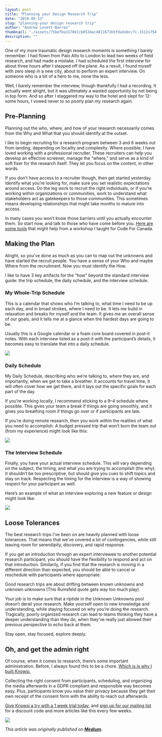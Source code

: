 ```yaml
---
layout: post
title: "Planning your Design Research Trip"
date: "2019-05-13"
slug: "planning-your design research trip"
author: "Andrew Lovett-Barron"
thumbnail: "./assets/75befba317841cb0534ac4811671b5fda3ebcc7c-1512x754.jpg"
description: ""
---
```


One of my more traumatic design research moments is something I barely remember. I had flown from Palo Alto to London to lead two weeks of field research, and had made a mistake. I had scheduled the first interview for about three hours after I stepped off the plane. As a result, I found myself with zero sleep in a new city, about to perform an expert interview. On someone who is a bit of a hero to me, none the less.

Well, I barely remember the interview, though thankfully I had a recording. It actually went alright, but it was ultimately a wasted opportunity by not being in top form. And so after I staggered my way to the hotel and slept for 12-some hours, I vowed never to so poorly plan my research again.

## **Pre-Planning**

Planning out the who, where, and how of your research necessarily comes from the Why and What that you should identify at the outset.

I like to begin recruiting for a research program between 3 and 6 weeks out from landing, depending on locality and complexity. Where possible, I have loved working with a professional recruiter. These recruiters can help you develop an effective screener, manage the “where,” and serve as a kind of soft fixer for the research itself. They let you focus on the content, in other words.

If you don’t have access to a recruiter though, then get started yesterday. Identify what you’re looking for, make sure you set realistic expectations around access. Do the leg work to recruit the right individuals, or if you’re working within organizations or communities, work to understand what stakeholders act as gatekeepers to those communities. This sometimes means developing relationships that might take months to mature into access.

In many cases you won’t know those barriers until you actually encounter them. So start now, and talk to those who have come before you. [Here are some tools](https://medium.com/knowsi/bureaucratic-mysteries-design-tools-for-government-9842decdf9fa) that might help from a workshop I taught for Code For Canada.

## **Making the Plan**

Alright, so you’ve done as much as you can to map out the unknowns and have started the recruit people. You have a sense of your Who and maybe Where from the recruitment. Now you must identify the How.

I like to have 3 key artifacts for the “how” beyond the standard interview guide: the trip schedule, the daily schedule, and the interview schedule.

### **My Whole-Trip Schedule**

This is a calendar that shows who I’m talking to, what time I need to be up each day, and in broad strokes, where I need to be. It lets me build in relaxation and breaks for myself and the team. It gives me an overall sense of our goals, and it tells me at a glance when the hardest days are going to be.

Usually this is a Google calendar or a foam core board covered in post-it notes. With each interview listed as a post-it with the participant’s details, it becomes easy to translate that into a daily schedule.



![](./assets/60486a55113ef18b7db3e4a42ae5194a4da83084-640x640.jpg)



### **Daily Schedule**

My Daily Schedule, describing who we’re talking to, where they are, and importantly, when we get to take a breather. It accounts for travel time, it will often cover how we get there, and it lays out the specific goals for each part of the day.

If you’re working locally, I recommend sticking to a 9–4 schedule where possible. This gives your team a break if things are going smoothly, and it gives you breathing room if things go over or if participants are late.

If you’re doing remote research, then you work within the realities of what you need to accomplish. A budget pressed trip that won’t burn the team out (from my experience) might look like this:



![](./assets/3dc904707e960da74d0d662aad43639772103033-1362x828.png)

### **The Interview Schedule**

Finally, you have your actual interview schedule. This will vary depending on the subject, the timing, and what you are trying to accomplish (the why). It shouldn’t be too prescriptive, but should give you cues to shift topics and stay on track. Respecting the timing for the interview is a way of showing respect for your participant as well.

Here’s an example of what an interview exploring a new feature or design might look like:

  


![](./assets/fcbe3262eb7090725a303b0ba537bfd02a11b9ff-1372x1194.png)

## **Loose Tolerances**

The best research trips I’ve been on are heavily planned with loose tolerances. That means that we’ve covered a lot of contingencies, while still leaving room for serendipity, discovery, and rapid response.

If you get an introduction through an expert interviewee to another potential research participant, you should have the flexibility to respond and act on that introduction. Similarily, if you find that the research is moving in a different direction than expected, you should be able to cancel or reschedule with participants where appropriate.

Good research trips are about drifting between known unknowns and unknown unknowns (This Rumsfeld quote gets way too much play).

Your job is to make sure that a riptide in the Unknown Unknowns pool doesn’t derail your research. Make yourself open to new knowledge and understanding, while staying focused on why you’re doing the research. Tragically, poorly organized research can lead to teams thinking they have a deeper understanding than they do, when they’ve really just allowed their previous perspective to echo back at them.

Stay open, stay focused, explore deeply.

## **Oh, and get the admin right**

Of course, when it comes to research, there’s some important administration. Before, I always found this to be a chore. [Which is is why I built Knowsi.](https://www.knowsi.com/)

Collecting the right consent from participants, scheduling, and organizing the media afterwards in a GDPR compliant and responsible way becomes easy. Plus, participants know you value their privacy because they get their own receipt of the consent form with the ability to reach out afterwards.

[Give Knowsi a try with a 1 week trial today](https://www.knowsi.com/join), and [sign up for our mailing list](https://www.knowsi.com/?mail=true) for a discount code and more articles like this every few weeks.



![](./assets/214e7ca97916f7c7673fc14b493a9a8e024746cb-1400x847.png)

_This article was originally published on **[Medium](https://medium.com/knowsi/planning-your-design-research-trip-5eef90710026).**_

